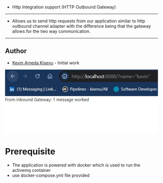 * Http Integration support (HTTP Outbound Gateway)
*******************************************************
* Allows us to send http requests from our application similar to http outbound channel adapter with the difference being
  that the gateway allows for the two way communication.
*********************************************


## Author

- [Kevin Ameda Kisevu](https://github.com/kisevu) - Initial work



![HTTP Inbound Gateway](https://github.com/kisevu/Spring-integration-/blob/jms-integrations/src/main/resources/static/http_inbound_gateway.JPG)
# Prerequisite
* The application is powered with docker which is used to run the activemq container
* use docker-compose.yml file provided
